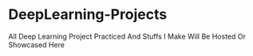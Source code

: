 # DeepLearning-Projects
All Deep Learning Project Practiced And Stuffs I Make Will Be Hosted Or Showcased Here
